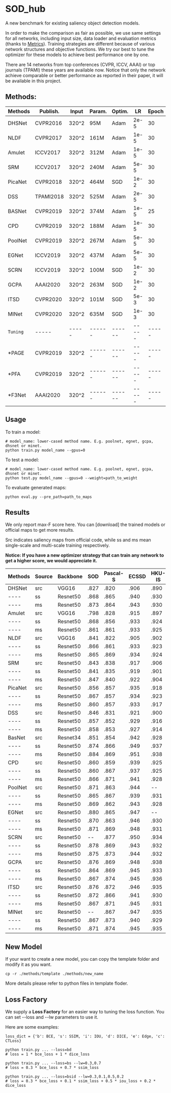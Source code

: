 # SOD_hub

A new benchmark for existing saliency object detection models. 

In order to make the comparison as fair as possible, we use same settings for all networks, including input size, data loader and evaluation metrics (thanks to [Metrics](https://github.com/lartpang/Py-SOD-VOS-EvalToolkit)). Training strategies are different because of various network structures and objective functions. We try our best to tune the optimizer for these models to achieve best performance one by one. 

There are 14 networks from top conferences (CVPR, ICCV, AAAI) or top journals (TPAMI) these years are available now. Notice that only the network achieve comparable or better performance as reported in their paper, it will be available in this project. 

## Methods:

 Methods | Publish. | Input | Param. | Optim. | LR    | Epoch | Time  | Paper | Src Code
 ----    | -----    | ----- | ------ | ------ | ----- | ----- | ----- | ----- | ------
 DHSNet  | CVPR2016 | 320^2 | 95M    | Adam   | 2e-5  | 30    | ----- | [openaccess](https://openaccess.thecvf.com/content_cvpr_2016/papers/Liu_DHSNet_Deep_Hierarchical_CVPR_2016_paper.pdf) | [Pytorch](https://github.com/xsxszab/DHSNet-Pytorch)  
 NLDF    | CVPR2017 | 320^2 | 161M   | Adam   | 1e-5  | 30    | ----- | [openaccess](https://openaccess.thecvf.com/content_cvpr_2017/papers/Luo_Non-Local_Deep_Features_CVPR_2017_paper.pdf) | [Pytorch](https://github.com/AceCoooool/NLDF-pytorch)/[TF](https://github.com/zhimingluo/NLDF) 
 Amulet  | ICCV2017 | 320^2 | 312M   | Adam   | 1e-5  | 30    | ----- | [openaccess](https://openaccess.thecvf.com/content_ICCV_2017/papers/Zhang_Amulet_Aggregating_Multi-Level_ICCV_2017_paper.pdf) | [Pytorch](https://github.com/xsxszab/Amulet-Pytorch)  
 SRM     | ICCV2017 | 320^2 | 240M   | Adam   | 5e-5  | 30    | ----- | [openaccess](https://openaccess.thecvf.com/content_ICCV_2017/papers/Wang_A_Stagewise_Refinement_ICCV_2017_paper.pdf) | [Pytorch](https://github.com/xsxszab/SRM-Pytorch) 
 PicaNet | CVPR2018 | 320^2 | 464M   | SGD    | 1e-2  | 30    | ----- | [openaccess](https://openaccess.thecvf.com/content_cvpr_2018/papers/Liu_PiCANet_Learning_Pixel-Wise_CVPR_2018_paper.pdf) | [Pytorch](https://github.com/Ugness/PiCANet-Implementation)  
 DSS     | TPAMI2018| 320^2 | 525M   | Adam   | 2e-5  | 30    | ----- | [IEEE](https://ieeexplore.ieee.org/document/8315520/)/[ArXiv](https://arxiv.org/abs/1611.04849) | [Pytorch](https://github.com/AceCoooool/DSS-pytorch)  
 BASNet  | CVPR2019 | 320^2 | 374M   | Adam   | 1e-5  | 25    | ----- | [openaccess](https://openaccess.thecvf.com/content_CVPR_2019/papers/Qin_BASNet_Boundary-Aware_Salient_Object_Detection_CVPR_2019_paper.pdf) | [Pytorch](https://github.com/NathanUA/BASNet)  
 CPD     | CVPR2019 | 320^2 | 188M   | Adam   | 1e-5  | 30    | ----- | [openaccess](https://openaccess.thecvf.com/content_CVPR_2019/papers/Wu_Cascaded_Partial_Decoder_for_Fast_and_Accurate_Salient_Object_Detection_CVPR_2019_paper.pdf) | [Pytorch](https://github.com/wuzhe71/CPD)  
 PoolNet | CVPR2019 | 320^2 | 267M   | Adam   | 5e-5  | 30    | ----- | [openaccess](https://openaccess.thecvf.com/content_CVPR_2019/papers/Liu_A_Simple_Pooling-Based_Design_for_Real-Time_Salient_Object_Detection_CVPR_2019_paper.pdf) | [Pytorch](https://github.com/backseason/PoolNet)  
 EGNet   | ICCV2019 | 320^2 | 437M   | Adam   | 5e-5  | 30    | ----- | [openaccess](https://openaccess.thecvf.com/content_ICCV_2019/papers/Zhao_EGNet_Edge_Guidance_Network_for_Salient_Object_Detection_ICCV_2019_paper.pdf) | [Pytorch](https://github.com/JXingZhao/EGNet)  
 SCRN    | ICCV2019 | 320^2 | 100M   | SGD    | 1e-2  | 30    | ----- | [openaccess](https://openaccess.thecvf.com/content_ICCV_2019/papers/Wu_Stacked_Cross_Refinement_Network_for_Edge-Aware_Salient_Object_Detection_ICCV_2019_paper.pdf) | [Pytorch](https://github.com/wuzhe71/SCRN)  
 GCPA    | AAAI2020 | 320^2 | 263M   | SGD    | 1e-2  | 30    | ----- | [aaai.org](https://aaai.org/ojs/index.php/AAAI/article/view/6633) | [Pytorch](https://github.com/JosephChenHub/GCPANet)  
 ITSD    | CVPR2020 | 320^2 | 101M   | SGD    | 5e-3  | 30    | ----- | [openaccess](https://openaccess.thecvf.com/content_CVPR_2020/papers/Zhou_Interactive_Two-Stream_Decoder_for_Accurate_and_Fast_Saliency_Detection_CVPR_2020_paper.pdf) | [Pytorch](https://github.com/moothes/ITSD-pytorch)  
 MINet   | CVPR2020 | 320^2 | 635M   | SGD    | 1e-3  | 30    | ----- | [openaccess](https://openaccess.thecvf.com/content_CVPR_2020/papers/Pang_Multi-Scale_Interactive_Network_for_Salient_Object_Detection_CVPR_2020_paper.pdf) | [Pytorch](https://github.com/lartpang/MINet)  
 `Tuning`  | -----    | ----- | ------ | ------ | ----- | ----- | ----- | ----- | -----
 *PAGE    | CVPR2019 | 320^2 | ------ | ------ | ----- | ----- | ----- | [openaccess](https://openaccess.thecvf.com/content_CVPR_2019/papers/Wang_Salient_Object_Detection_With_Pyramid_Attention_and_Salient_Edges_CVPR_2019_paper.pdf) | [Pytorch](https://github.com/wenguanwang/PAGE-Net)  
 *PFA     | CVPR2019 | 320^2 | ------ | ------ | ----- | ----- | ----- | [openaccess](https://openaccess.thecvf.com/content_CVPR_2019/papers/Zhao_Pyramid_Feature_Attention_Network_for_Saliency_Detection_CVPR_2019_paper.pdf) | [Pytorch](https://github.com/dizaiyoufang/pytorch_PFAN)  
 *F3Net   | AAAI2020 | 320^2 | ------ | ------ | ----- | ----- | ----- | [aaai.org](https://aaai.org/ojs/index.php/AAAI/article/view/6916) | [Pytorch](https://github.com/weijun88/F3Net)  
 
 ## Usage
 
 To train a model:
 ```
 # model_name: lower-cased method name. E.g. poolnet, egnet, gcpa, dhsnet or minet.
 python train.py model_name --gpus=0
 ```
 
 To test a model:
 ```
 # model_name: lower-cased method name. E.g. poolnet, egnet, gcpa, dhsnet or minet.
 python test.py model_name --gpus=0 --weight=path_to_weight
 ```
 
 To evaluate generated maps:
 ```
 python eval.py --pre_path=path_to_maps
 ```
 
 
 
 ## Results
 
 We only report max-F score here. You can [download] the trained models or official maps to get more results. 
 
 Src indicates saliency maps from official code, while ss and ms mean single-scale and multi-scale training respectively.
 
 **Notice: If you have a new optimizer strategy that can train any network to get a higher score, we would appreciate it.**
 
 
Methods | Source | Backbone  | SOD   | Pascal-S | ECSSD | HKU-IS | DUTS-TE | DUT-OMRON 
 ----   | ---    | -----     | ----- | -------- | ----- | -----  | -----   | -----     
DHSNet  | src    | VGG16     | .827  | .820     | .906  | .890   | .808    | ------    
----    | ss     | Resnet50  | .868  | .865     | .940  | .930   | .870    | .796      
----    | ms     | Resnet50  | .873  | .864     | .943  | .930   | .880    | .807      
Amulet  | src    | VGG16     | .798  | .828     | .915  | .897   | .778    | .743      
----    | ss     | Resnet50  | .868  | .856     | .933  | .924   | .860    | .781      
----    | ms     | Resnet50  | .861  | .861     | .933  | .925   | .867    | .788      
NLDF    | src    | VGG16     | .841  | .822     | .905  | .902   | .813    | .753      
----    | ss     | Resnet50  | .866  | .861     | .933  | .923   | .867    | .792      
----    | ms     | Resnet50  | .865  | .869     | .934  | .924   | .873    | .795      
SRM     | src    | Resnet50  | .843  | .838     | .917  | .906   | .826    | .769      
----    | ss     | Resnet50  | .841  | .835     | .919  | .901   | .824    | .763      
----    | ms     | Resnet50  | .847  | .840     | .922  | .904   | .832    | .773      
PicaNet | src    | Resnet50  | .856  | .857     | .935  | .918   | .860    | .803      
----    | ss     | Resnet50  | .867  | .857     | .934  | .923   | .869    | .797      
----    | ms     | Resnet50  | .860  | .857     | .933  | .917   | .867    | .800      
DSS     | src    | Resnet50  | .846  | .831     | .921  | .900   | .826    | .769      
----    | ss     | Resnet50  | .857  | .852     | .929  | .916   | .855    | .784      
----    | ms     | Resnet50  | .858  | .853     | .927  | .914   | .858    | .785      
BasNet  | src    | Resnet34  | .851  | .854     | .942  | .928   | .859    | .805      
----    | ss     | Resnet50  | .874  | .866     | .949  | .937   | .889    | .818      
----    | ms     | Resnet50  | .884  | .869     | .951  | .938   | .894    | .821      
CPD     | src    | Resnet50  | .860  | .859     | .939  | .925   | .865    | .797      
----    | ss     | Resnet50  | .860  | .867     | .937  | .925   | .871    | .798      
----    | ms     | Resnet50  | .866  | .871     | .941  | .928   | .876    | .809      
PoolNet | src    | Resnet50  | .871  | .863     | .944  | --     | .880    | .808      
----    | ss     | Resnet50  | .865  | .867     | .939  | .931   | .877    | .794      
----    | ms     | Resnet50  | .869  | .862     | .943  | .928   | .877    | .806      
EGNet   | src    | Resnet50  | .880  | .865     | .947  | --     | .889    | .815      
----    | ss     | Resnet50  | .870  | .863     | .946  | .930   | .879    | .811      
----    | ms     | Resnet50  | .871  | .869     | .948  | .931   | .887    | .817      
SCRN    | src    | Resnet50  | --    | .877     | .950  | .934   | .888    | .811      
----    | ss     | Resnet50  | .878  | .869     | .943  | .932   | .881    | .807      
----    | ms     | Resnet50  | .875  | .873     | .944  | .932   | .886    | .812      
GCPA    | src    | Resnet50  | .876  | .869     | .948  | .938   | .888    | .812      
----    | ss     | Resnet50  | .864  | .869     | .945  | .933   | .886    | .801      
----    | ms     | Resnet50  | .867  | .874     | .945  | .936   | .892    | .812      
ITSD    | src    | Resnet50  | .876  | .872     | .946  | .935   | .885    | .821      
----    | ss     | Resnet50  | .872  | .866     | .941  | .930   | .879    | .809      
----    | ms     | Resnet50  | .867  | .871     | .945  | .931   | .885    | .817      
MINet   | src    | Resnet50  | --    | .867     | .947  | .935   | .884    | .810      
----    | ss     | Resnet50  | .867  | .873     | .940  | .929   | .881    | .802      
----    | ms     | Resnet50  | .871  | .874     | .945  | .935   | .890    | .819      

## New Model

If your want to create a new model, you can copy the template folder and modify it as you want.
```
cp -r ./methods/template ./methods/new_name
```
More details please refer to python files in template floder.

## Loss Factory

We supply a **Loss Factory** for an easier way to tuning the loss function.
You can set --loss and --lw parameters to use it.

Here are some examples:
```
loss_dict = {'b': BCE, 's': SSIM, 'i': IOU, 'd': DICE, 'e': Edge, 'c': CTLoss}

python train.py ... --loss=bd
# loss = 1 * bce_loss + 1 * dice_loss

python train.py ... --loss=bs --lw=0.3,0.7
# loss = 0.3 * bce_loss + 0.7 * ssim_loss

python train.py ... --loss=bsid --lw=0.3,0.1,0.5,0.2
# loss = 0.3 * bce_loss + 0.1 * ssim_loss + 0.5 * iou_loss + 0.2 * dice_loss
```
